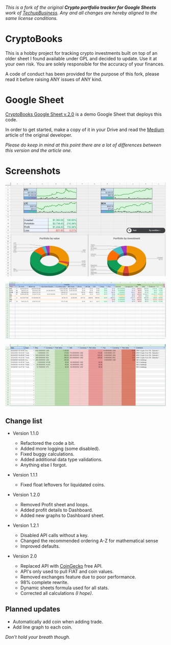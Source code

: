 _This is a fork of the original **Crypto portfolio tracker for Google Sheets** work of [TechupBusiness](info@techupbusiness.com).
Any and all changes are hereby aligned to the same license conditions._


# CryptoBooks
This is a hobby project for tracking crypto investments built on top of an older sheet I found available under GPL and decided to update.
Use it at your own risk. You are solely responsible for the accuracy of your finances.

A code of conduct has been provided for the purpose of this fork, please read it before raising ANY issues of ANY kind.


# Google Sheet
[CryptoBooks Google Sheet v.2.0](https://docs.google.com/spreadsheets/d/1XtHY5pR4iVSAcTWN5QWn8-WTHEoQ2ALDIKXaPSvhQS8/)
is a demo Google Sheet that deploys this code.

In order to get started, make a copy of it in your Drive and read the
[Medium](https://mindup.medium.com/free-crypto-portfolio-tracker-based-on-google-sheets-ef76070ec325)
article of the original developer.

_Please do keep in mind at this point there are a lot of differences between this version and the article one._


# Screenshots
![Dashboard](assets/dashboard.v2.jpg "Dashboard")

![Portfolio](assets/portfolio.v2.jpg "Portfolio")

![Trades](assets/trades.v2.jpg "Trades")


## Change list
- Version 1.1.0
    - Refactored the code a bit.
    - Added more logging (some disabled).
    - Fixed buggy calculations.
    - Added additional data type validations.
    - Anything else I forgot.

- Version 1.1.1
    - Fixed float leftovers for liquidated coins.

- Version 1.2.0
    - Removed Profit sheet and loops.
    - Added profit details to Dashboard.
    - Added new graphs to Dashboard sheet.

- Version 1.2.1
    - Disabled API calls without a key.
    - Changed the recommended ordering A-Z for mathematical sense
    - Improved defaults.

- Version 2.0
    - Replaced API with [CoinGecko](https://www.coingecko.com/) free API.
    - API's only used to pull FIAT and coin values.
    - Removed exchanges feature due to poor performance.
    - 98% complete rewrite.
    - Dynamic sheets formula used for all stats.
    - Corrected all calculations _(I hope)_.


## Planned updates
- Automatically add coin when adding trade.
- Add line graph to each coin.

_Don't hold your breath though._
